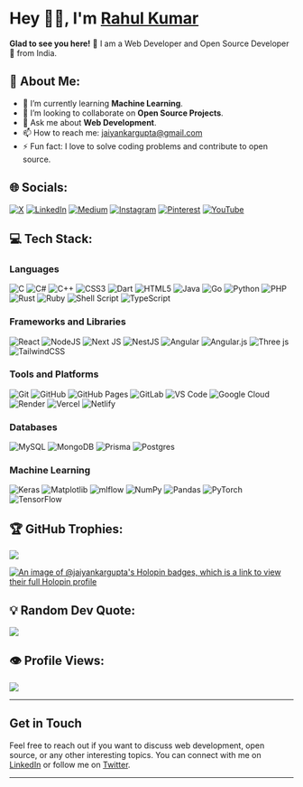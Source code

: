 # Hey 👋🏽, I'm [Rahul Kumar](https://www.linkedin.com/in/jaiyankargupta/)

**Glad to see you here!** :star_struck: I am a Web Developer and Open Source Developer🚀 from India.

## 💫 About Me:
- 🌱 I’m currently learning **Machine Learning**.
- 👯 I’m looking to collaborate on **Open Source Projects**.
- 💬 Ask me about **Web Development**.
- 📫 How to reach me: [jaiyankargupta@gmail.com](mailto:jaiyankargupta@gmail.com)
- ⚡ Fun fact: I love to solve coding problems and contribute to open source.

## 🌐 Socials:
[![X](https://img.shields.io/badge/X-black.svg?logo=X&logoColor=white)](https://x.com/jaiyankargupta)
[![LinkedIn](https://img.shields.io/badge/LinkedIn-%230077B5.svg?logo=linkedin&logoColor=white)](https://linkedin.com/in/jaiyankargupta)
[![Medium](https://img.shields.io/badge/Medium-12100E?logo=medium&logoColor=white)](https://medium.com/@jaiyankargupta)
[![Instagram](https://img.shields.io/badge/Instagram-%23E4405F.svg?logo=Instagram&logoColor=white)](https://instagram.com/jaiyankargupta)
[![Pinterest](https://img.shields.io/badge/Pinterest-%23E60023.svg?logo=Pinterest&logoColor=white)](https://pinterest.com/jaiyankargupta)
[![YouTube](https://img.shields.io/badge/YouTube-%23FF0000.svg?logo=YouTube&logoColor=white)](https://youtube.com/@jaiyankargupta)

## 💻 Tech Stack:
### Languages
![C](https://img.shields.io/badge/c-%2300599C.svg?style=for-the-badge&logo=c&logoColor=white) 
![C#](https://img.shields.io/badge/c%23-%23239120.svg?style=for-the-badge&logo=csharp&logoColor=white) 
![C++](https://img.shields.io/badge/c++-%2300599C.svg?style=for-the-badge&logo=c%2B%2B&logoColor=white) 
![CSS3](https://img.shields.io/badge/css3-%231572B6.svg?style=for-the-badge&logo=css3&logoColor=white) 
![Dart](https://img.shields.io/badge/dart-%230175C2.svg?style=for-the-badge&logo=dart&logoColor=white) 
![HTML5](https://img.shields.io/badge/html5-%23E34F26.svg?style=for-the-badge&logo=html5&logoColor=white) 
![Java](https://img.shields.io/badge/java-%23ED8B00.svg?style=for-the-badge&logo=openjdk&logoColor=white) 
![Go](https://img.shields.io/badge/go-%2300ADD8.svg?style=for-the-badge&logo=go&logoColor=white) 
![Python](https://img.shields.io/badge/python-3670A0?style=for-the-badge&logo=python&logoColor=ffdd54) 
![PHP](https://img.shields.io/badge/php-%23777BB4.svg?style=for-the-badge&logo=php&logoColor=white) 
![Rust](https://img.shields.io/badge/rust-%23000000.svg?style=for-the-badge&logo=rust&logoColor=white) 
![Ruby](https://img.shields.io/badge/ruby-%23CC342D.svg?style=for-the-badge&logo=ruby&logoColor=white) 
![Shell Script](https://img.shields.io/badge/shell_script-%23121011.svg?style=for-the-badge&logo=gnu-bash&logoColor=white) 
![TypeScript](https://img.shields.io/badge/typescript-%23007ACC.svg?style=for-the-badge&logo=typescript&logoColor=white)

### Frameworks and Libraries
![React](https://img.shields.io/badge/react-%2320232a.svg?style=for-the-badge&logo=react&logoColor=%2361DAFB)
![NodeJS](https://img.shields.io/badge/node.js-6DA55F?style=for-the-badge&logo=node.js&logoColor=white)
![Next JS](https://img.shields.io/badge/Next-black?style=for-the-badge&logo=next.js&logoColor=white)
![NestJS](https://img.shields.io/badge/nestjs-%23E0234E.svg?style=for-the-badge&logo=nestjs&logoColor=white)
![Angular](https://img.shields.io/badge/angular-%23DD0031.svg?style=for-the-badge&logo=angular&logoColor=white)
![Angular.js](https://img.shields.io/badge/angular.js-%23E23237.svg?style=for-the-badge&logo=angularjs&logoColor=white)
![Three js](https://img.shields.io/badge/threejs-black?style=for-the-badge&logo=three.js&logoColor=white)
![TailwindCSS](https://img.shields.io/badge/tailwindcss-%2338B2AC.svg?style=for-the-badge&logo=tailwind-css&logoColor=white)

### Tools and Platforms
![Git](https://img.shields.io/badge/git-%23F05033.svg?style=for-the-badge&logo=git&logoColor=white)
![GitHub](https://img.shields.io/badge/github-%23121011.svg?style=for-the-badge&logo=github&logoColor=white)
![GitHub Pages](https://img.shields.io/badge/github%20pages-121013?style=for-the-badge&logo=github&logoColor=white)
![GitLab](https://img.shields.io/badge/gitlab-%23181717.svg?style=for-the-badge&logo=gitlab&logoColor=white)
![VS Code](https://img.shields.io/badge/-VS_Code-007ACC?style=flat&logo=visual-studio-code)
![Google Cloud](https://img.shields.io/badge/GoogleCloud-%234285F4.svg?style=for-the-badge&logo=google-cloud&logoColor=white)
![Render](https://img.shields.io/badge/Render-%46E3B7.svg?style=for-the-badge&logo=render&logoColor=white)
![Vercel](https://img.shields.io/badge/vercel-%23000000.svg?style=for-the-badge&logo=vercel&logoColor=white)
![Netlify](https://img.shields.io/badge/netlify-%23000000.svg?style=for-the-badge&logo=netlify&logoColor=#00C7B7)

### Databases
![MySQL](https://img.shields.io/badge/mysql-4479A1.svg?style=for-the-badge&logo=mysql&logoColor=white)
![MongoDB](https://img.shields.io/badge/MongoDB-%234ea94b.svg?style=for-the-badge&logo=mongodb&logoColor=white)
![Prisma](https://img.shields.io/badge/Prisma-3982CE?style=for-the-badge&logo=Prisma&logoColor=white)
![Postgres](https://img.shields.io/badge/postgres-%23316192.svg?style=for-the-badge&logo=postgresql&logoColor=white)

### Machine Learning
![Keras](https://img.shields.io/badge/Keras-%23D00000.svg?style=for-the-badge&logo=Keras&logoColor=white)
![Matplotlib](https://img.shields.io/badge/Matplotlib-%23ffffff.svg?style=for-the-badge&logo=Matplotlib&logoColor=black)
![mlflow](https://img.shields.io/badge/mlflow-%23d9ead3.svg?style=for-the-badge&logo=numpy&logoColor=blue)
![NumPy](https://img.shields.io/badge/numpy-%23013243.svg?style=for-the-badge&logo=numpy&logoColor=white)
![Pandas](https://img.shields.io/badge/pandas-%23150458.svg?style=for-the-badge&logo=pandas&logoColor=white)
![PyTorch](https://img.shields.io/badge/PyTorch-%23EE4C2C.svg?style=for-the-badge&logo=PyTorch&logoColor=white)
![TensorFlow](https://img.shields.io/badge/TensorFlow-%23FF6F00.svg?style=for-the-badge&logo=TensorFlow&logoColor=white)
<!--
# 📊 GitHub Stats:
![](https://github-readme-stats.vercel.app/api?username=jaiyankargupta&theme=dark&hide_border=false&include_all_commits=false&count_private=false)<br/>
![](https://github-readme-streak-stats.herokuapp.com/?user=jaiyankargupta&theme=dark&hide_border=false)<br/>
![](https://github-readme-stats.vercel.app/api/top-langs/?username=jaiyankargupta&theme=dark&hide_border=false&include_all_commits=false&count_private=false&layout=compact)


## 📕 Top Contributed Repo:
![](https://github-contributor-stats.vercel.app/api?username=jaiyankargupta&limit=5&theme=dark&combine_all_yearly_contributions=true) -->

## 🏆 GitHub Trophies:
![](https://github-profile-trophy.vercel.app/?username=jaiyankargupta&theme=discord&no-frame=false&no-bg=false&margin-w=4)

[![An image of @jaiyankargupta's Holopin badges, which is a link to view their full Holopin profile](https://holopin.me/jaiyankargupta)](https://holopin.io/@jaiyankargupta)

## 💡 Random Dev Quote:
![](https://quotes-github-readme.vercel.app/api?type=horizontal&theme=dark)


## 👁️ Profile Views:
![](https://komarev.com/ghpvc/?username=jaiyankargupta&label=PROFILE+VIEWS)

---

## Get in Touch

Feel free to reach out if you want to discuss web development, open source, or any other interesting topics. You can connect with me on [LinkedIn](https://www.linkedin.com/in/jaiyankargupta/) or follow me on [Twitter](https://twitter.com/jaiyankargupta).

---

